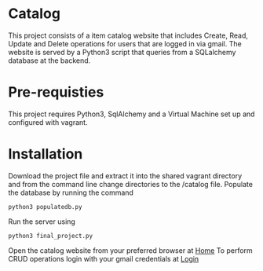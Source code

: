 # Catalog
This project consists of a item catalog website that includes Create, Read, Update and Delete operations for users that are logged in via gmail. The website is served by a Python3 script that queries from a SQLalchemy database at the backend.
# Pre-requisties
This project requires Python3, SqlAlchemy and a Virtual Machine set up and configured with vagrant. 
# Installation
Download the project file and extract it into the shared vagrant directory and from the command line change directories to the /catalog file. 
Populate the database by running the command
```
python3 populatedb.py
```
Run the server using 
```
python3 final_project.py
```
Open the catalog website from your preferred browser at [Home](http://localhost:5000/catalog)
To perform CRUD operations login with your gmail credentials at [Login](http://localhost:5000/login)
